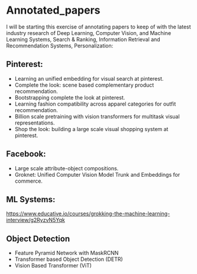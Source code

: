 # Annotated_papers

I will be starting this exercise of annotating papers to keep of with the latest industry research of Deep Learning, Computer Vision, and Machine Learning Systems, Search & Ranking, Information Retrieval and Recommendation Systems, Personalization:


## Pinterest:

- Learning an unified embedding for visual search at pinterest.
- Complete the look: scene based complementary product recommendation.
- Bootstrapping complete the look at pinterest.
- Learning fashion compatibility across apparel categories for outfit recommendation.
- Billion scale pretraining with vision transformers for multitask visual representations.
- Shop the look: building a large scale visual shopping system at pinterest.


## Facebook:

- Large scale attribute-object compositions.
- Groknet: Unified Computer Vision Model Trunk and Embeddings for commerce.

## ML Systems:

https://www.educative.io/courses/grokking-the-machine-learning-interview/g2RyzvN5Yqk

## Object Detection

- Feature Pyramid Network with MaskRCNN
- Transformer based Object Detection (DETR)
- Vision Based Transformer (ViT)
